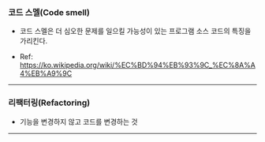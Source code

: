 ### 코드 스멜(Code smell)
- 코드 스멜은 더 심오한 문제를 일으킬 가능성이 있는 프로그램 소스 코드의 특징을 가리킨다.

- Ref: https://ko.wikipedia.org/wiki/%EC%BD%94%EB%93%9C_%EC%8A%A4%EB%A9%9C
  
---
### 리팩터링(Refactoring)
- 기능을 변경하지 않고 코드를 변경하는 것

---
